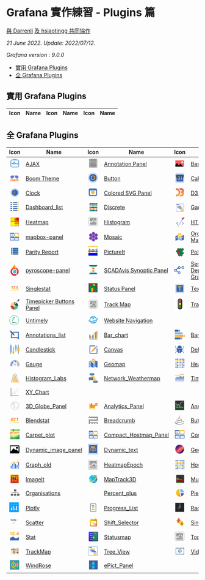 # Grafana 實作練習 - Plugins 篇

[與 Darrenli](https://github.com/Darrenli840214)
[及 hsiaotingg 共同協作](https://github.com/hsiaotingg)

*21 June 2022. Update: 2022/07/12.*

*Grafana version : 9.0.0*

* [實用 Grafana Plugins](#hotPlugins)
* [全 Grafana Plugins](#allPlugins)

<h2 id="hotPlugins">實用 Grafana Plugins</h2>


| Icon | Name | Icon | Name | Icon | Name |
| ---- | ---- | ---- | ---- | ---- | ---- |


<h2 id="allPlugins">全 Grafana Plugins</h2>

| Icon | Name | Icon | Name | Icon | Name |
| ---- | ---- | ---- | ---- | ---- | ---- |
| ![img](AJAX/ajax_icon.png)| [AJAX](https://github.com/StevenHsu22/Grafana/tree/plugins/AJAX)| ![img](Annotation_Panel/annotation_list_icon.png)|[Annotation Panel](https://github.com/StevenHsu22/Grafana/tree/plugins/Annotation_Panel)| ![img](Base64/base64_icon.png)|[Base64](https://github.com/StevenHsu22/Grafana/tree/plugins/Base64)|
| ![img](Boom_Theme/boom_theme_icon.png) | [Boom Theme](https://github.com/StevenHsu22/Grafana/tree/plugins/Boom_Theme) | ![img](Button/button_icon.png) | [Button](https://github.com/StevenHsu22/Grafana/tree/plugins/Button) | ![img](Calander/calendar_icon.png) | [Calander](https://github.com/StevenHsu22/Grafana/tree/plugins/Calander) |
| ![img](Clock/clock_icon.png) | [Clock](https://github.com/StevenHsu22/Grafana/tree/plugins/Clock) | ![img](Colored_SVG_Panel/colored_svg_panel_icon.png) | [Colored SVG Panel](https://github.com/StevenHsu22/Grafana/tree/plugins/Colored_SVG_Panel) | ![img](D3_Gauge/d3_gauge_icon.png) | [D3 Gauge](https://github.com/StevenHsu22/Grafana/tree/plugins/D3_Gauge) |
| ![img](Dashboard_list/dashboard_list_icon.png) | [Dashboard_list](https://github.com/StevenHsu22/Grafana/tree/plugins/Dashboard_list) | ![img](Discrete/discrete_icon.png) | [Discrete](https://github.com/StevenHsu22/Grafana/tree/plugins/Discrete) | ![img](Gantt/gantt_icon.png) | [Gantt](https://github.com/StevenHsu22/Grafana/tree/plugins/Gantt) |
| ![img](Heatmap/heatmap_icon.png) | [Heatmap](https://github.com/StevenHsu22/Grafana/tree/plugins/Heatmap) | ![img](Histogram/histogram_icon.png) | [Histogram](https://github.com/StevenHsu22/Grafana/tree/plugins/Histogram) | ![img](HTML_graphics/html_graphics_icon.png) | [HTML_graphics](https://github.com/StevenHsu22/Grafana/tree/plugins/HTML_graphics) |
| ![img](mapbox-panel/mapbox-panel_icon.png) | [mapbox-panel](https://github.com/StevenHsu22/Grafana/tree/plugins/mapbox-panel) | ![img](Mosaic/mosaic_icon.png) | [Mosaic](https://github.com/StevenHsu22/Grafana/tree/plugins/Mosaic) | ![img](Orchestra_Cities_Map/orchestra_icon.png) | [Orchestra Cities Map](https://github.com/StevenHsu22/Grafana/tree/plugins/Orchestra_Cities_Map) |
| ![img](Parity_Report/parity_report_icon.png) | [Parity Report](https://github.com/StevenHsu22/Grafana/tree/plugins/Parity_Report) | ![img](PictureIt/pictureIt_icon.png) | [PictureIt](https://github.com/StevenHsu22/Grafana/tree/plugins/PictureIt) | ![img](Polystat/polystat.png) | [Polystat](https://github.com/StevenHsu22/Grafana/tree/plugins/Polystat) |
| ![img](pyroscope-panel/pyroscope-panel_icon.png) | [pyroscope-panel](https://github.com/StevenHsu22/Grafana/tree/plugins/pyroscope-panel) | ![img](SCADAvis_Synoptic_Panel/SCADAvis_icon.png) | [SCADAvis Synoptic Panel](https://github.com/StevenHsu22/Grafana/tree/plugins/SCADAvis_Synoptic_Panel) | ![img](Service_Dependency_Graph/service_dependency_icon.png) | [Service Dependency Graph](https://github.com/StevenHsu22/Grafana/tree/plugins/Service_Dependency_Graph) |
| ![img](Singlestat/single_stat_icon.png) | [Singlestat](https://github.com/StevenHsu22/Grafana/tree/plugins/Singlestat) | ![img](Status_Panel/status_panel_icon.png) | [Status Panel](https://github.com/StevenHsu22/Grafana/tree/plugins/Status_Panel) | ![img](Text/text_icon.png) | [Text](https://github.com/StevenHsu22/Grafana/tree/plugins/Text) |
| ![img](Timepicker_Buttons_Panel/timepicker_buttons_panel_icon.png) | [Timepicker Buttons Panel](https://github.com/StevenHsu22/Grafana/tree/plugins/Timepicker_Buttons_Panel) | ![img](Track_Map/track_map_icon.png) | [Track Map](https://github.com/StevenHsu22/Grafana/tree/plugins/Track_Map) | ![img](TrafficLight/trafficlight_icon.png) | [TrafficLight](https://github.com/StevenHsu22/Grafana/tree/plugins/TrafficLight) |
| ![img](Untimely/untimely_icon.png) | [Untimely](https://github.com/StevenHsu22/Grafana/tree/plugins/Untimely) | ![img](Website_Navigation/website_navigation_icon.png) | [Website Navigation](https://github.com/StevenHsu22/Grafana/tree/plugins/Website_Navigation) |  |  |
| ![img](Annotations_list/Annotations_list_icon.png) | [Annotations_list](https://github.com/StevenHsu22/Grafana/tree/plugins/Annotations_list) | ![img](Bar_chart/bar_chart_icon.png) | [Bar_chart](https://github.com/StevenHsu22/Grafana/tree/plugins/Bar_chart) | ![img](Bar_gauge/Bar_gauge_icon.png) | [Bar_gauge](https://github.com/StevenHsu22/Grafana/tree/plugins/Bar_gauge) |
| ![img](Candlestick/Candlestick_icon.png) | [Candlestick](https://github.com/StevenHsu22/Grafana/tree/plugins/Candlestick) | ![img](Canvas/canvas_icon.png) | [Canvas](https://github.com/StevenHsu22/Grafana/tree/plugins/Canvas) | ![img](Debug/debug_icon.png) | [Debug](https://github.com/StevenHsu22/Grafana/tree/plugins/Debug) |
| ![img](Gauge/Gauge_icon.png) | [Gauge](https://github.com/StevenHsu22/Grafana/tree/plugins/Gauge) | ![img](Geomap/geomap_icon.png) | [Geomap](https://github.com/StevenHsu22/Grafana/tree/plugins/Geomap) | ![img](Heatmap_new/heatmap_new_icon.png) | [Heatmap_new](https://github.com/StevenHsu22/Grafana/tree/plugins/Heatmap_new) |
| ![img](Histogram_Labs/Histogram_labs_icon.png) | [Histogram_Labs](https://github.com/StevenHsu22/Grafana/tree/plugins/Histogram_Labs) | ![img](Network_Weathermap/Network_Weathermap_icon.png) | [Network_Weathermap](https://github.com/StevenHsu22/Grafana/tree/plugins/Network_Weathermap) | ![img](Time_series/Time_series_icon.png) | [Time_series](https://github.com/StevenHsu22/Grafana/tree/plugins/Time_series) |
| ![img](XY_Chart/XY_Chart.png) | [XY_Chart](https://github.com/StevenHsu22/Grafana/tree/plugins/XY_Chart) |  |  |  |  |
| ![img](3D_Globe_Panel/3D_Globe_Panel_icon.png) | [3D_Globe_Panel](https://github.com/StevenHsu22/Grafana/tree/plugins/3D_Globe_Panel) | ![img](Analytics_Panel/Analytics_Panel_icon.png) | [Analytics_Panel](https://github.com/StevenHsu22/Grafana/tree/plugins/Analytics_Panel) | ![img](Annunciator/Annunciator_icon.png) | [Annunciator](https://github.com/StevenHsu22/Grafana/tree/plugins/Annunciator) |
| ![img](Blendstat/Blendstat_icon.png) | [Blendstat](https://github.com/StevenHsu22/Grafana/tree/plugins/Blendstat) | ![img](Breadcrumb/Breadcrumb_icon.png) | [Breadcrumb](https://github.com/StevenHsu22/Grafana/tree/plugins/Breadcrumb) | ![img](Button_Panel/Button_Panel_icon.png) | [Button_Panel](https://github.com/StevenHsu22/Grafana/tree/plugins/Button_Panel) |
| ![img](Carpet_plot/Carpet_plot_icon.png) | [Carpet_plot](https://github.com/StevenHsu22/Grafana/tree/plugins/Carpet_plot) | ![img](Compact_Hostmap_Panel/Compact_Hostmap_Panel_icon.png) | [Compact_Hostmap_Panel](https://github.com/StevenHsu22/Grafana/tree/plugins/Compact_Hostmap_Panel) | ![img](Comparison_Panel/Comparison_Panel_icon.png) | [Comparison_Panel](https://github.com/StevenHsu22/Grafana/tree/plugins/Comparison_Panel) |
| ![img](Dynamic_image_panel/Dynamic_image_panel_icon.png) | [Dynamic_image_panel](https://github.com/StevenHsu22/Grafana/tree/plugins/Dynamic_image_panel) | ![img](Dynamic_text/Dynamic_text_icon.png) | [Dynamic_text](https://github.com/StevenHsu22/Grafana/tree/plugins/Dynamic_text) | ![img](GeoLoop/GeoLoop_icon.png) | [GeoLoop](https://github.com/StevenHsu22/Grafana/tree/plugins/GeoLoop) |
| ![img](Graph_old/graph_old_icon.png) | [Graph_old](https://github.com/StevenHsu22/Grafana/tree/plugins/Graph_old) | ![img](HeatmapEpoch/HeatmapEpoch_icon.png) | [HeatmapEpoch](https://github.com/StevenHsu22/Grafana/tree/plugins/HeatmapEpoch) | ![img](Hourly_heatmap/Hourly_heatmap_icon.png) | [Hourly_heatmap](https://github.com/StevenHsu22/Grafana/tree/plugins/Hourly_heatmap) |
| ![img](ImageIt/ImageIt_icon.png) | [ImageIt](https://github.com/StevenHsu22/Grafana/tree/plugins/ImageIt) | ![img](MapTrack3D/MapTrack3D_icon.png) | [MapTrack3D](https://github.com/StevenHsu22/Grafana/tree/plugins/MapTrack3D) | ![img](Multistat/Multistat_icon.png) | [Multistat](https://github.com/StevenHsu22/Grafana/tree/plugins/Multistat) |
| ![img](Organisations/Organisations_icon.png) | [Organisations](https://github.com/StevenHsu22/Grafana/tree/plugins/Organisations) | ![img](Percent_plus/Percent_plus_icon.png) | [Percent_plus](https://github.com/StevenHsu22/Grafana/tree/plugins/Percent_plus) | ![img](Pie_Chart/Pie_Chart_icon.png) | [Pie_Chart](https://github.com/StevenHsu22/Grafana/tree/plugins/Pie_Chart) |
| ![img](Plotly/Plotly_icon.png) | [Plotly](https://github.com/StevenHsu22/Grafana/tree/plugins/Plotly) | ![img](Progress_List/Progress_List_icon.png) | [Progress_List](https://github.com/StevenHsu22/Grafana/tree/plugins/Progress_List) | ![img](Radar_Graph/Radar_Graph_icon.png) | [Radar_Graph](https://github.com/StevenHsu22/Grafana/tree/plugins/Radar_Graph) |
| ![img](Scatter/Scatter_icon.png) | [Scatter](https://github.com/StevenHsu22/Grafana/tree/plugins/Scatter) | ![img](Shift_Selector/Shift_Selector_icon.png) | [Shift_Selector](https://github.com/StevenHsu22/Grafana/tree/plugins/Shift_Selector) | ![img](Singlestat_Math/Singlestat_Math_icon.png) | [Singlestat_Math](https://github.com/StevenHsu22/Grafana/tree/plugins/Singlestat_Math) |
| ![img](Stat/stat_icon.png) | [Stat](https://github.com/StevenHsu22/Grafana/tree/plugins/Stat) | ![img](Statusmap/Statusmap_icon.png) | [Statusmap](https://github.com/StevenHsu22/Grafana/tree/plugins/Statusmap) | ![img](Topology_Panel/Topology_Panel_icon.png) | [Topology_Panel](https://github.com/StevenHsu22/Grafana/tree/plugins/Topology_Panel) |
| ![img](TrackMap/TrackMap_icon.png) | [TrackMap](https://github.com/StevenHsu22/Grafana/tree/plugins/TrackMap) | ![img](Tree_View/Tree_View_icon.png) | [Tree_View](https://github.com/StevenHsu22/Grafana/tree/plugins/Tree_View) | ![img](Video/Video_icon.png) | [Video](https://github.com/StevenHsu22/Grafana/tree/plugins/Video) |
| ![img](WindRose/WindRose_icon.png) | [WindRose](https://github.com/StevenHsu22/Grafana/tree/plugins/WindRose) | ![img](ePict_Panel/ePict_Panel_icon.png) | [ePict_Panel](https://github.com/StevenHsu22/Grafana/tree/plugins/ePict_Panel) |  |  |




